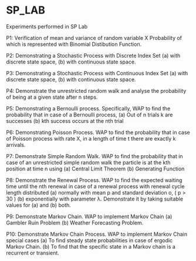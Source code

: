 # SP_LAB
Experiments performed in SP Lab

P1: Verification of mean and variance of random variable X Probability of which is represented with Binomial Distibution Function. 

P2: Demonstrating a Stochastic Process with Discrete Index Set (a) with discrete state space, (b) with continuous state space.

P3: Demonstrating a Stochastic Process with Continuous Index Set (a) with discrete state space, (b) with continuous state space.

P4: Demonstrate the unrestricted random walk and analyse the probability of being at a given state after n steps.

P5: Demonstrating a Bernoulli process. Specifically, WAP to find the probability that in case of a Bernoulli process, (a) Out of n trials k are successes (b) kth success occurs at the nth trial

P6: Demonstrating Poisson Process. WAP to find the probability that in case of Poisson process with rate X, in a length of time t there are exactly k arrivals.

P7: Demonstrate Simple Random Walk. WAP to find the probability that in case of an unrestricted simple random walk the particle is at the kth position at time n using (a) Central Limit Theorem (b) Generating Function

P8: Demonstrate the Renewal Process. WAP to find the expected waiting time until the nth renewal in case of a renewal process with renewal cycle length distributed (a) normally with mean p and standard deviation o, ( p > 30 ) (b) exponentially with parameter λ. Demonstrate it by taking suitable values for (a) and (b) both.

P9: Demonstrate Markov Chain. WAP to implement Markov Chain (a) Gambler Ruin Problem (b) Weather Forecasting Problem.

P10: Demonstrate Markov Chain Process. WAP to implement Markov Chain special cases (a) To find steady state probabilities in case of ergodic Markov Chain. (b) To find that the specific state in a Markov chain is a recurrent or transient.
